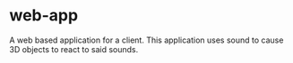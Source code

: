 # web-app
A web based application for a client. This application uses sound to cause 3D objects to react to said sounds.
